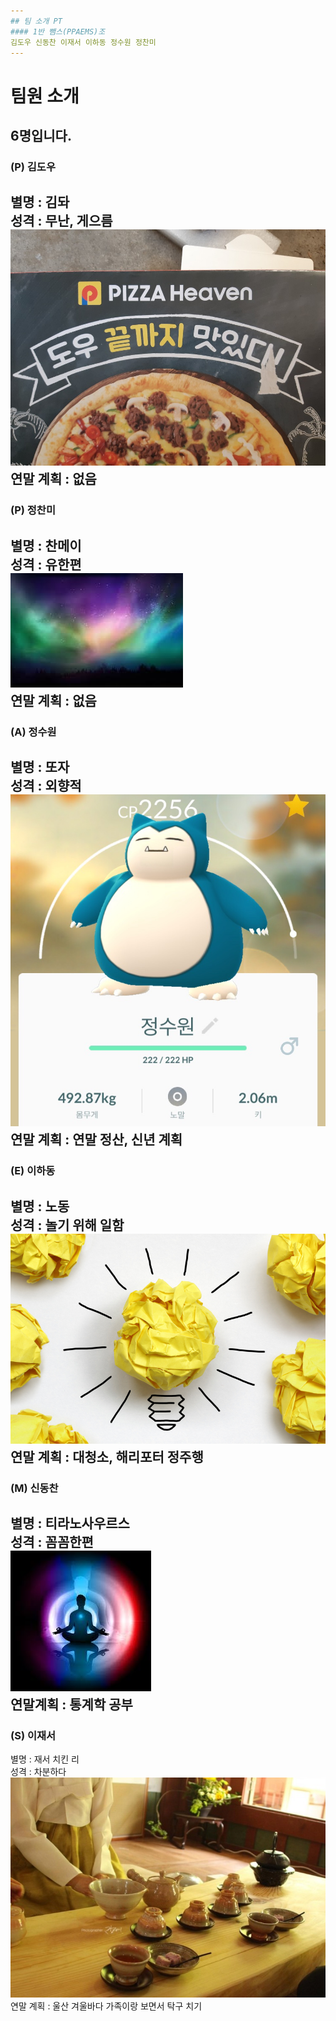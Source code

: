 ```yaml
---
## 팀 소개 PT
#### 1반 뺌스(PPAEMS)조  
김도우 신동찬 이재서 이하동 정수원 정찬미
---
```

# 팀원 소개  
6명입니다.
---
### (P) 김도우  
별명 : 김돠  
성격 : 무난, 게으름  
![김도우](img/dw.jpg)  
연말 계획 : 없음
---
### (P) 정찬미  
별명 : 찬메이  
성격 : 유한편  
![정찬미](img/jch.png)  
연말 계획 : 없음
---
### (A) 정수원
별명 : 또자  
성격 : 외향적  
![정수원](img/jsw.jpg)  
연말 계획 : 연말 정산, 신년 계획
---
### (E) 이하동  
별명 : 노동  
성격 : 놀기 위해 일함  
![이하동](img/lhd.jpg)  
연말 계획 : 대청소, 해리포터 정주행
---
### (M) 신동찬
별명 : 티라노사우르스  
성격 : 꼼꼼한편  
![신동찬](img/sdc.png)  
연말계획 : 통계학 공부  
---
### (S) 이재서
별명 : 재서 치킨 리  
성격 : 차분하다  
![이재서](img/ljs.jpg)  
연말 계획 : 울산 겨울바다 가족이랑 보면서 탁구 치기